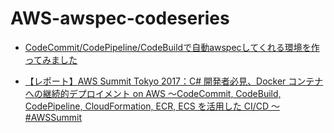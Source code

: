 # AWS-awspec-codeseries

- [CodeCommit/CodePipeline/CodeBuildで自動awspecしてくれる環境を作ってみました](https://dev.classmethod.jp/cloud/aws/automatic-awspec/)

- [【レポート】AWS Summit Tokyo 2017：C# 開発者必見、Docker コンテナへの継続的デプロイメント on AWS ～CodeCommit, CodeBuild, CodePipeline, CloudFormation, ECR, ECS を活用した CI/CD ～ #AWSSummit](https://dev.classmethod.jp/cloud/aws/aws-summit-2017-report-dev-day-d2t7-2/)